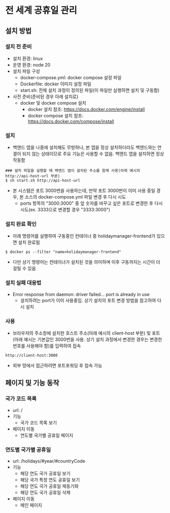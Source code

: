 # 전 세계 공휴일 관리

## 설치 방법
### 설치 전 준비
- 설치 환경: linux
- 운영 환경: node 20
- 설치 파일 구성
  - docker-compose.yml: docker compose 설정 파일
  - Dockerfile: docker 이미지 설정 파일
  - start.sh: 전체 설치 과정이 정의된 파일(이 파일만 실행하면 설치 및 구동함)
- 사전 준비(준비된 경우 아래 설치로)
  - docker 및 docker compose 설치
    - docker 설치 참조: https://docs.docker.com/engine/install
    - docker compose 설치 참조: https://docs.docker.com/compose/install

### 설치
- 백엔드 앱을 나중에 설치해도 무방하나, 본 앱을 정상 설치하더라도 백엔드와는 연결이 되지 않는 상태이므로 주요 기능은 사용할 수 없음. 백엔드 앱을 설치하면 정상 작동함
```shell
### 설치 파일을 실행할 때 백엔드 앱이 설치된 주소를 함께 사용(아래 예시의 http://api-host-url 부분)
$ sh start.sh http://api-host-url
```
- 본 시스템은 포트 3000번을 사용하는데, 만약 포트 3000번이 이미 사용 중일 경우, 본 소스의 docker-compose.yml 파일 변경 후 다시 시도
  - ports 항목의 "3000:3000" 중 앞 숫자를 바꾸고 싶은 포트로 변경한 후 다시 시도(ex. 3333으로 변경할 경우 "3333:3000")

### 설치 완료 확인
- 아래 명령어를 실행하여 구동중인 컨테이너 중 holidaymanager-frontend가 있으면 설치 완료됨
```shell
$ docker ps --filter "name=holidaymanager-frontend"
```
- 다만 상기 명령어는 컨테이너가 설치된 것을 의미하며 이후 구동까지는 시간이 더 걸릴 수 있음

### 설치 실패 대응법
- Error response from daemon: driver failed... port is already in use
  - 설치하려는 port가 이미 사용중임. 상기 설치의 포트 변경 방법을 참고하여 다시 설치

### 사용
- 브라우저의 주소창에 설치한 호스트 주소(아래 예시의 client-host 부분) 및 포트(아래 예시는 기본값인 3000번을 사용. 상기 설치 과정에서 변경한 경우는 변경한 번호를 사용해야 함)를 입력하여 접속
```
http://client-host:3000
```
- 외부 망에서 접근하려면 포트포워딩 후 접속 가능

## 페이지 및 기능 동작
### 국가 코드 목록
- url: /
- 기능
  - 국가 코드 목록 보기
- 페이지 이동
  - 연도별 국가별 공휴일 페이지

### 연도별 국가별 공휴일
- url: /holidays/#year/#countryCode
- 기능
  - 해당 연도 국가 공휴일 보기
  - 해당 국가 특정 연도 공휴일 보기
  - 해당 연도 국가 공휴일 재동기화
  - 해당 연도 국가 공휴일 삭제
- 페이지 이동
  - 메인 페이지
